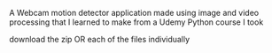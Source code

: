 A Webcam motion detector application made using image and video processing that I learned to make from a Udemy Python course I took

download the zip OR each of the files individually
